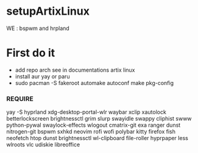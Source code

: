 # setupArtixLinux
WE : bspwm and hrpland

# First do it
- add repo arch see in documentations artix linux
- install aur yay or paru
- sudo pacman -S fakeroot automake autoconf make pkg-config


### REQUIRE
yay -S  hyprland xdg-desktop-portal-wlr waybar xclip xautolock betterlockscreen brightnessctl grim slurp swayidle swappy cliphist swww python-pywal swaylock-effects wlogout cmatrix-git exa ranger dunst nitrogen-git bspwm sxhkd neovim rofi wofi polybar kitty firefox fish neofetch htop dunst brightnessctl wl-clipboard file-roller hyprpaper less wlroots vlc udiskie libreoffice
